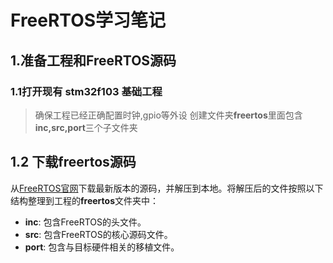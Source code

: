 # FreeRTOS学习笔记
## 1.准备工程和FreeRTOS源码
### 1.1打开现有 stm32f103 基础工程
>确保工程已经正确配置时钟,gpio等外设
创建文件夹**freertos**里面包含**inc,src,port**三个子文件夹
##  1.2 下载freertos源码
从[FreeRTOS官网](FreeRTOS.org)下载最新版本的源码，并解压到本地。将解压后的文件按照以下结构整理到工程的**freertos**文件夹中：
- **inc**: 包含FreeRTOS的头文件。
- **src**: 包含FreeRTOS的核心源码文件。
- **port**: 包含与目标硬件相关的移植文件。
